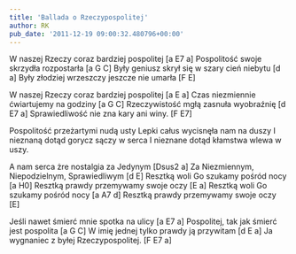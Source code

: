 ```yaml
---
title: 'Ballada o Rzeczypospolitej'
author: RK
pub_date: '2011-12-19 09:00:32.480796+00:00'
---
```


W naszej Rzeczy coraz bardziej pospolitej		[a E7 a]
Pospolitość swoje skrzydła rozpostarła		[a G C]
Były geniusz skrył się w szary cień niebytu		[d a]
Były złodziej wrzeszczy jeszcze nie umarła		[F E]

W naszej Rzeczy coraz bardziej pospolitej		[a E a]
Czas niezmiennie ćwiartujemy na godziny		[a G C]
Rzeczywistość mgłą zasnuła wyobraźnię		[d E7 a]
Sprawiedliwość nie zna kary ani winy.		[F E7]

Pospolitość przeżartymi nudą usty
Lepki całus wycisnęła nam na duszy
I nieznaną dotąd gorycz sączy w serca
I nieznane dotąd kłamstwa wlewa w uszy.

A nam serca żre nostalgia za Jedynym			[Dsus2 a]
Za Niezmiennym, Niepodzielnym, Sprawiedliwym		[d E]
Resztką woli Go szukamy pośród nocy			[a H0]
Resztką prawdy przemywamy swoje oczy			[E a]
Resztką woli Go szukamy pośród nocy			[a A7 d]
Resztką prawdy przemywamy swoje oczy			[E]

Jeśli nawet śmierć mnie spotka na ulicy			[a E7 a]
Pospolitej, tak jak śmierć jest pospolita			[a G C]
W imię jednej tylko prawdy ją przywitam			[d E a]
Ja wygnaniec z byłej Rzeczypospolitej.			[F E7 a]
